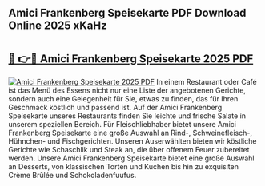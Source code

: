 ## Amici Frankenberg Speisekarte PDF Download Online 2025 xKaHz

# <h2><a href="http://gca52l.nevu.top/?p=Amici+Frankenberg+Speisekarte">🔗 👉🔴 Amici Frankenberg Speisekarte 2025 PDF</a></h2>

[![Amici Frankenberg Speisekarte 2025 PDF](https://i.imgur.com/dBaPXMq.png)](http://gca52l.nevu.top/?p=Amici+Frankenberg+Speisekarte)
In einem Restaurant oder Café ist das Menü des Essens nicht nur eine Liste der angebotenen Gerichte, sondern auch eine Gelegenheit für Sie, etwas zu finden, das für Ihren Geschmack köstlich und passend ist. Auf der Amici Frankenberg Speisekarte unseres Restaurants finden Sie leichte und frische Salate in unserem speziellen Bereich. Für Fleischliebhaber bietet unsere Amici Frankenberg Speisekarte eine große Auswahl an Rind-, Schweinefleisch-, Hühnchen- und Fischgerichten. Unseren Auserwählten bieten wir köstliche Gerichte wie Schaschlik und Steak an, die über offenem Feuer zubereitet werden. Unsere Amici Frankenberg Speisekarte bietet eine große Auswahl an Desserts, von klassischen Torten und Kuchen bis hin zu exquisiten Crème Brûlée und Schokoladenfuufus.
